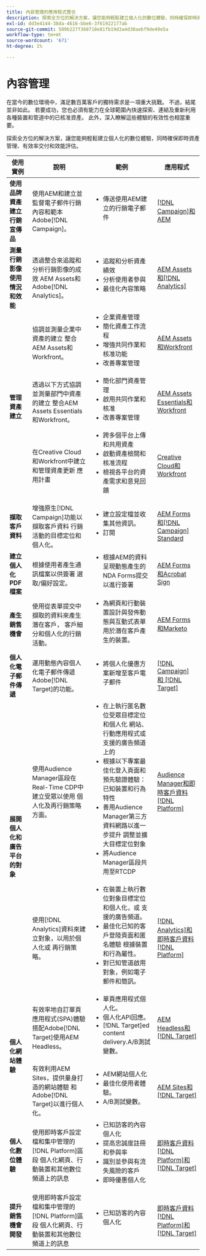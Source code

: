 ```yaml
---
title: 內容管理的應用程式整合
description: 探索全方位的解決方案，讓您能夠輕鬆建立個人化的數位體驗，同時確保即時資產管理、有效率交付和效能評估。
exl-id: dd3e4144-38da-4616-bbe6-3f61922177ab
source-git-commit: 509b227f360718e81fb19d3a4d30aebf9de49e5a
workflow-type: tm+mt
source-wordcount: '671'
ht-degree: 1%

---
```


# 內容管理

在當今的數位環境中，滿足數百萬客戶的獨特需求是一項重大挑戰。 不過，結尾並非如此。 若要成功，您也必須有能力在全球範圍內快速探索、連結及重新利用各種裝置和管道中的已核准資產。 此外，深入瞭解這些體驗的有效性也相當重要。

探索全方位的解決方案，讓您能夠輕鬆建立個人化的數位體驗，同時確保即時資產管理、有效率交付和效能評估。

<table>
 <thead>
    <tr>
      <th>使用實例</th>
      <th>說明</th>
      <th>範例</th>
      <th>應用程式</th>
    </tr>
  </thead>
  <tbody>
    <tr>
      <td><strong>使用品牌資產建立行銷宣傳品</strong></td>
      <td>
        使用AEM和建立並監督電子郵件行銷內容和範本
        Adobe[!DNL Campaign]。
      </td>
      <td>
        <ul style="margin-top: 0;">
          <li>傳送使用AEM建立的行銷電子郵件</li>
        </ul>
      </td>
      <td>
        <a
          href="../integrations-between-applications/campaign/campaign-experience-manager.md"
          target="_blank"
          rel="noopener noreferrer"
          >[!DNL Campaign]和AEM</a
        >
      </td>
    </tr>
    <tr>
      <td><strong>測量行銷影像使用情況和效能</strong></td>
      <td>
        透過整合來追蹤和分析行銷影像的成效
        AEM Assets和Adobe[!DNL Analytics]。
      </td>
      <td>
        <ul style="margin-top: 0;">
          <li>追蹤和分析資產績效</li>
          <li>分析使用者參與</li>
          <li>最佳化內容策略</li>
        </ul>
      </td>
      <td>
        <a
          href="../integrations-between-applications/experience-manager/experience-manager-analytics.md"
          target="_blank"
          rel="noopener noreferrer"
          >AEM Assets和[!DNL Analytics]</a
        >
      </td>
    </tr>
    <tr>
      <td rowspan="3"><strong>管理資產建立</strong></td>
      <td>
        協調並測量企業中資產的建立
        整合AEM Assets和Workfront。
      </td>
      <td>
        <ul style="margin-top: 0;">
          <li>企業資產管理</li>
          <li>簡化資產工作流程</li>
          <li>增強共同作業和核准功能</li>
          <li>改善專案管理</li>
        </ul>
      </td>
      <td>
        <a
          href="../integrations-between-applications/experience-manager/experience-manager-workfront.md"
          target="_blank"
          rel="noopener noreferrer"
          >AEM Assets和Workfront</a
        >
      </td>
    </tr>
    <tr>
      <td>
        透過以下方式協調並測量部門中資產的建立
        整合AEM Assets Essentials和Workfront。
      </td>
      <td>
        <ul style="margin-top: 0;">
          <li>簡化部門資產管理</li>
          <li>啟用共同作業和核准</li>
          <li>改善專案管理</li>
        </ul>
      </td>
      <td>
        <a
          href="../integrations-between-applications/experience-manager/experience-manager-workfront.md"
          target="_blank"
          rel="noopener noreferrer"
          >AEM Assets Essentials和Workfront</a
        >
      </td>
    </tr>
    <tr>
      <td>
        在Creative Cloud和Workfront中建立和管理資產更新
        應用計畫
      </td>
      <td>
        <ul style="margin-top: 0;">
          <li>跨多個平台上傳和共用資產</li>
          <li>啟動資產檢閱和核准流程</li>
          <li>檢視各平台的資產需求和意見回饋</li>
        </ul>
      </td>
      <td>
        <a
          href="../integrations-between-applications/workfront/workfront-creative-cloud.md"
          target="_blank"
          rel="noopener noreferrer"
          >Creative Cloud和Workfront</a
        >
      </td>
    </tr>
    <tr>
      <td><strong>擷取客戶資料</strong></td>
      <td>
        增強原生[!DNL Campaign]功能以擷取客戶資料
        行銷活動的目標定位和個人化。
      </td>
      <td>
        <ul style="margin-top: 0;">
          <li>建立設定檔並收集其他資訊。</li>
          <li>訂閱</li>
        </ul>
      </td>
      <td>
        <a
          href="../integrations-between-applications/experience-manager/experience-manager-campaign.md"
          target="_blank"
          rel="noopener noreferrer"
          >AEM Forms和[!DNL Campaign] Standard</a
        >
      </td>
    </tr>
    <tr>
      <td><strong>建立個人化PDF檔案</strong></td>
      <td>
        根據使用者產生通訊檔案以供簽署
        選取/偏好設定。
      </td>
      <td>
        <ul style="margin-top: 0;">
          <li>
            根據AEM的資料呈現動態產生的NDA
            Forms提交以進行簽署
          </li>
        </ul>
      </td>
      <td>
        <a
          href="../integrations-between-applications/experience-manager//experience-manager-acrobat-sign.md"
          target="_blank"
          rel="noopener noreferrer"
          >AEM Forms和Acrobat Sign</a
        >
      </td>
    </tr>
    <tr>
      <td><strong>產生銷售機會</strong></td>
      <td>
        使用從表單提交中擷取的資料來產生潛在客戶，
        客戶細分和個人化的行銷活動。
      </td>
      <td>
        <ul style="margin-top: 0;">
          <li>
            為網頁和行動裝置設計與發佈動態與互動式表單
            用於潛在客戶產生的裝置。
          </li>
        </ul>
      </td>
      <td>
        <a
          href="../integrations-between-applications/experience-manager/experience-manager-marketo.md"
          target="_blank"
          rel="noopener noreferrer"
          >AEM Forms和Marketo</a
        >
      </td>
    </tr>
    <tr>
      <td><strong>個人化電子郵件傳遞</strong></td>
      <td>
        運用動態內容個人化電子郵件傳遞
        Adobe[!DNL Target]的功能。
      </td>
      <td>
        <ul style="margin-top: 0;">
          <li>將個人化優惠方案新增至客戶電子郵件</li>
        </ul>
      </td>
      <td>
        <a
          href="../integrations-between-applications/campaign/campaign-target.md"
          target="_blank"
          rel="noopener noreferrer"
          >[!DNL Campaign] 和 [!DNL Target]</a
        >
      </td>
    </tr>
    <tr>
      <td rowspan="2"><strong>展開個人化和廣告平台的對象</strong></td>
      <td>
        使用Audience Manager區段在Real-Time CDP中建立受眾以使用
        個人化及再行銷策略方面。
      </td>
      <td>
        <ul style="margin-top: 0;">
          <li>
            在上執行匿名數位受眾目標定位和個人化
            網站、行動應用程式或支援的廣告頻道上的
          </li>
          <li>
            根據以下專案最佳化登入頁面和預先驗證體驗：
            已知裝置和行為特性
          </li>
          <li>
            善用Audience Manager第三方資料網路以進一步提升
            調整並擴大目標定位對象
          </li>
          <li>將Audience Manager區段共用至RTCDP</li>
        </ul>
      </td>
      <td>
        <a
          href="../integrations-between-applications/aam/aam-rtcdp.md"
          target="_blank"
          rel="noopener noreferrer"
          >Audience Manager和即時客戶資料[!DNL Platform]</a
        >
      </td>
    </tr>
    <tr>
      <td>
        使用[!DNL Analytics]資料來建立對象，以用於個人化或
        再行銷策略。
      </td>
      <td>
        <ul style="margin-top: 0;">
          <li>
            在裝置上執行數位對象目標定位和個人化，或
            支援的廣告頻道。
          </li>
          <li>
            最佳化已知的客戶登陸頁面和匿名體驗
            根據裝置和行為屬性。
          </li>
          <li>對已知管道啟用對象，例如電子郵件和簡訊。</li>
        </ul>
      </td>
      <td>
        <a
          href="../integrations-between-applications/analytics/analytics-rtcdp.md"
          target="_blank"
          rel="noopener noreferrer"
          >[!DNL Analytics]和即時客戶資料[!DNL Platform]</a
        >
      </td>
    </tr>    
    <tr>
      <td rowspan="2"><strong>個人化網站體驗</strong></td>
      <td>
        有效率地自訂單頁應用程式(SPA)體驗
        搭配Adobe[!DNL Target]使用AEM Headless。
      </td>
      <td>
        <ul style="margin-top: 0;">
          <li>單頁應用程式個人化。</li>
          <li>個人化API回應。</li>
          <li>[!DNL Target]ed content delivery.A/B測試變數。</li>
        </ul>
      </td>
      <td>
        <a
          href="../integrations-between-applications/experience-manager/experience-manager-target.md"
          target="_blank"
          rel="noopener noreferrer"
          >AEM Headless和[!DNL Target]</a
        >
      </td>
    </tr>
    <tr>
      <td>
        有效利用AEM Sites，提供量身打造的網站體驗
        和Adobe[!DNL Target]以進行個人化。
      </td>
      <td>
        <ul style="margin-top: 0;">
          <li>AEM網站個人化</li>
          <li>最佳化使用者體驗。</li>
          <li>A/B測試變數。</li>
        </ul>
      </td>
      <td>
        <a
          href="../integrations-between-applications/experience-manager/experience-manager-target.md"
          target="_blank"
          rel="noopener noreferrer"
          >AEM Sites和[!DNL Target]</a
        >
      </td>
    </tr>
    <tr>
      <td><strong>個人化數位體驗</strong></td>
      <td>
        使用即時客戶設定檔和集中管理的[!DNL Platform]區段
        個人化網頁、行動裝置和其他數位頻道上的訊息
      </td>
      <td>
        <ul style="margin-top: 0;">
          <li>已知訪客的內容個人化</li>
          <li>提高忠誠度註冊和參與率</li>
          <li>識別並參與有流失風險的客戶</li>
          <li>即時優惠個人化</li>
        </ul>
      </td>
      <td>
        <a
          href="../integrations-between-applications/rtcdp/rtcdp-target.md"
          target="_blank"
          rel="noopener noreferrer"
          >即時客戶資料[!DNL Platform]和[!DNL Target]</a
        >
      </td>
    </tr>     
    <tr>
      <td><strong>提升銷售機會開發</strong></td>
      <td>
        使用即時客戶設定檔和集中管理的[!DNL Platform]區段
        個人化網頁、行動裝置和其他數位頻道上的訊息
      </td>
      <td>
        <ul style="margin-top: 0;">
          <li>已知訪客的內容個人化</li>
        </ul>
      </td>
      <td>
        <a
          href="../integrations-between-applications/rtcdp/rtcdp-target.md"
          target="_blank"
          rel="noopener noreferrer"
          >即時客戶資料[!DNL Platform]和[!DNL Target]</a
        >
      </td>
    </tr>
  </tbody>
</table>

